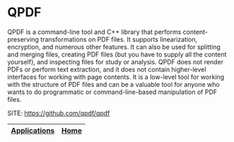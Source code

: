 # QPDF

 QPDF is a command-line tool and C++ library that performs  content-preserving transformations on PDF files.  It supports linearization, encryption, and numerous other  features. It can also be used for splitting and merging  files, creating PDF files (but you have to supply all the  content yourself), and inspecting files for study or  analysis. QPDF does not render PDFs or perform text  extraction, and it does not contain higher-level interfaces  for working with page contents. It is a low-level tool for  working with the structure of PDF files and can be a  valuable tool for anyone who wants to do programmatic or  command-line-based manipulation of PDF files.
 
 SITE: https://github.com/qpdf/qpdf

 | [Applications](https://portable-linux-apps.github.io/apps.html) | [Home](https://portable-linux-apps.github.io)
 | --- | --- |

